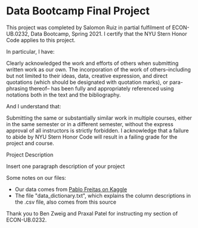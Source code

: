 # Data Bootcamp Final Project

This project was completed by Salomon Ruiz in partial fulfilment of ECON-UB.0232, Data Bootcamp, Spring 2021. I certify that the NYU Stern Honor Code applies to this project.

In particular, I have:

Clearly acknowledged the work and efforts of others when submitting written work as our own. The incorporation of the work of others–including but not limited to their ideas, data, creative expression, and direct quotations (which should be designated with quotation marks), or para-phrasing thereof– has been fully and appropriately referenced using notations both in the text and the bibliography.

And I understand that:

Submitting the same or substantially similar work in multiple courses, either in the same semester or in a different semester, without the express approval of all instructors is strictly forbidden. I acknowledge that a failure to abide by NYU Stern Honor Code will result in a failing grade for
the project and course.

Project Description

Insert one paragraph description of your project

Some notes on our files: 
* Our data comes from [Pablo Freitas on Kaggle](https://www.kaggle.com/pablohfreitas/all-premier-league-matches-20102021)
* The file "data_dictionary.txt", which explains the column descriptions in the .csv file, also comes from this source

Thank you to Ben Zweig and Praxal Patel for instructing my section of ECON-UB.0232.
